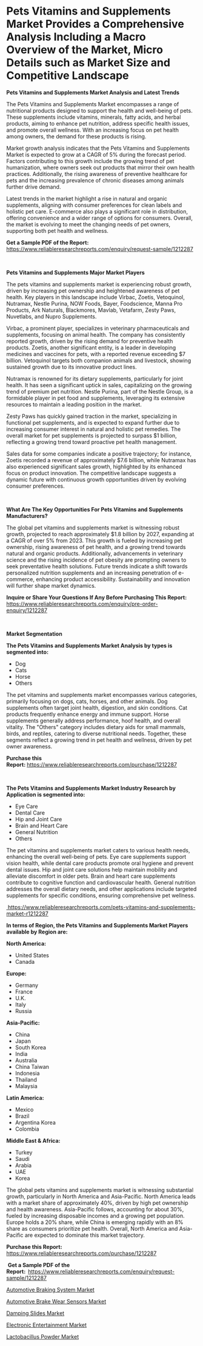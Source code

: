 <p><h1>Pets Vitamins and Supplements Market Provides a Comprehensive Analysis Including a Macro Overview of the Market, Micro Details such as Market Size and Competitive Landscape</h1></p><p><strong>Pets Vitamins and Supplements Market Analysis and Latest Trends</strong></p>
<p><p>The Pets Vitamins and Supplements Market encompasses a range of nutritional products designed to support the health and well-being of pets. These supplements include vitamins, minerals, fatty acids, and herbal products, aiming to enhance pet nutrition, address specific health issues, and promote overall wellness. With an increasing focus on pet health among owners, the demand for these products is rising.</p><p>Market growth analysis indicates that the Pets Vitamins and Supplements Market is expected to grow at a CAGR of 5% during the forecast period. Factors contributing to this growth include the growing trend of pet humanization, where owners seek out products that mirror their own health practices. Additionally, the rising awareness of preventive healthcare for pets and the increasing prevalence of chronic diseases among animals further drive demand. </p><p>Latest trends in the market highlight a rise in natural and organic supplements, aligning with consumer preferences for clean labels and holistic pet care. E-commerce also plays a significant role in distribution, offering convenience and a wider range of options for consumers. Overall, the market is evolving to meet the changing needs of pet owners, supporting both pet health and wellness.</p></p>
<p><strong>Get a Sample PDF of the Report:&nbsp;</strong> <a href="https://www.reliableresearchreports.com/enquiry/request-sample/1212287?utm_campaign=13&utm_medium=2&utm_source=Github&utm_content=ia&utm_term=18112024&utm_id=pets-vitamins-and-supplements">https://www.reliableresearchreports.com/enquiry/request-sample/1212287</a></p>
<p>&nbsp;</p>
<p><strong>Pets Vitamins and Supplements Major Market Players</strong></p>
<p><p>The pets vitamins and supplements market is experiencing robust growth, driven by increasing pet ownership and heightened awareness of pet health. Key players in this landscape include Virbac, Zoetis, Vetoquinol, Nutramax, Nestle Purina, NOW Foods, Bayer, Foodscience, Manna Pro Products, Ark Naturals, Blackmores, Mavlab, Vetafarm, Zesty Paws, Nuvetlabs, and Nupro Supplements.</p><p>Virbac, a prominent player, specializes in veterinary pharmaceuticals and supplements, focusing on animal health. The company has consistently reported growth, driven by the rising demand for preventive health products. Zoetis, another significant entity, is a leader in developing medicines and vaccines for pets, with a reported revenue exceeding $7 billion. Vetoquinol targets both companion animals and livestock, showing sustained growth due to its innovative product lines.</p><p>Nutramax is renowned for its dietary supplements, particularly for joint health. It has seen a significant uptick in sales, capitalizing on the growing trend of premium pet nutrition. Nestle Purina, part of the Nestle Group, is a formidable player in pet food and supplements, leveraging its extensive resources to maintain a leading position in the market.</p><p>Zesty Paws has quickly gained traction in the market, specializing in functional pet supplements, and is expected to expand further due to increasing consumer interest in natural and holistic pet remedies. The overall market for pet supplements is projected to surpass $1 billion, reflecting a growing trend toward proactive pet health management.</p><p>Sales data for some companies indicate a positive trajectory; for instance, Zoetis recorded a revenue of approximately $7.6 billion, while Nutramax has also experienced significant sales growth, highlighted by its enhanced focus on product innovation. The competitive landscape suggests a dynamic future with continuous growth opportunities driven by evolving consumer preferences.</p></p>
<p>&nbsp;</p>
<p><strong>What Are The Key Opportunities For Pets Vitamins and Supplements Manufacturers?</strong></p>
<p><p>The global pet vitamins and supplements market is witnessing robust growth, projected to reach approximately $1.8 billion by 2027, expanding at a CAGR of over 5% from 2023. This growth is fueled by increasing pet ownership, rising awareness of pet health, and a growing trend towards natural and organic products. Additionally, advancements in veterinary science and the rising incidence of pet obesity are prompting owners to seek preventative health solutions. Future trends indicate a shift towards personalized nutrition supplements and an increasing penetration of e-commerce, enhancing product accessibility. Sustainability and innovation will further shape market dynamics.</p></p>
<p><strong>Inquire or Share Your Questions If Any Before Purchasing This Report:</strong> <a href="https://www.reliableresearchreports.com/enquiry/pre-order-enquiry/1212287?utm_campaign=13&utm_medium=2&utm_source=Github&utm_content=ia&utm_term=18112024&utm_id=pets-vitamins-and-supplements">https://www.reliableresearchreports.com/enquiry/pre-order-enquiry/1212287</a></p>
<p>&nbsp;</p>
<p><strong>Market Segmentation</strong></p>
<p><strong>The Pets Vitamins and Supplements Market Analysis by types is segmented into:</strong></p>
<p><ul><li>Dog</li><li>Cats</li><li>Horse</li><li>Others</li></ul></p>
<p><p>The pet vitamins and supplements market encompasses various categories, primarily focusing on dogs, cats, horses, and other animals. Dog supplements often target joint health, digestion, and skin conditions. Cat products frequently enhance energy and immune support. Horse supplements generally address performance, hoof health, and overall vitality. The "Others" category includes dietary aids for small mammals, birds, and reptiles, catering to diverse nutritional needs. Together, these segments reflect a growing trend in pet health and wellness, driven by pet owner awareness.</p></p>
<p><strong>Purchase this Report:&nbsp;</strong><a href="https://www.reliableresearchreports.com/purchase/1212287?utm_campaign=13&utm_medium=2&utm_source=Github&utm_content=ia&utm_term=18112024&utm_id=pets-vitamins-and-supplements">https://www.reliableresearchreports.com/purchase/1212287</a></p>
<p>&nbsp;</p>
<p><strong>The Pets Vitamins and Supplements Market Industry Research by Application is segmented into:</strong></p>
<p><ul><li>Eye Care</li><li>Dental Care</li><li>Hip and Joint Care</li><li>Brain and Heart Care</li><li>General Nutrition</li><li>Others</li></ul></p>
<p><p>The pet vitamins and supplements market caters to various health needs, enhancing the overall well-being of pets. Eye care supplements support vision health, while dental care products promote oral hygiene and prevent dental issues. Hip and joint care solutions help maintain mobility and alleviate discomfort in older pets. Brain and heart care supplements contribute to cognitive function and cardiovascular health. General nutrition addresses the overall dietary needs, and other applications include targeted supplements for specific conditions, ensuring comprehensive pet wellness.</p></p>
<p><a href="https://www.reliableresearchreports.com/pets-vitamins-and-supplements-market-r1212287?utm_campaign=13&utm_medium=2&utm_source=Github&utm_content=ia&utm_term=18112024&utm_id=pets-vitamins-and-supplements">&nbsp;https://www.reliableresearchreports.com/pets-vitamins-and-supplements-market-r1212287</a></p>
<p><strong>In terms of Region, the Pets Vitamins and Supplements Market Players available by Region are:</strong></p>
<p>
    <p> <strong> North America: </strong>
        <ul>
            <li>United States</li>
            <li>Canada</li>
        </ul>
        </p> 
    <p> <strong> Europe: </strong>
        <ul>
            <li>Germany</li>
            <li>France</li>
            <li>U.K.</li>
            <li>Italy</li>
            <li>Russia</li>
        </ul>
        </p> 
    <p> <strong> Asia-Pacific: </strong>
        <ul>
            <li>China</li>
            <li>Japan</li>
            <li>South Korea</li>
            <li>India</li>
            <li>Australia</li>
            <li>China Taiwan</li>
            <li>Indonesia</li>
            <li>Thailand</li>
            <li>Malaysia</li>
        </ul>
        </p> 
    <p> <strong> Latin America: </strong>
        <ul>
            <li>Mexico</li>
            <li>Brazil</li>
            <li>Argentina Korea</li>
            <li>Colombia</li>
        </ul>
        </p> 
    <p> <strong> Middle East & Africa: </strong>
        <ul>
            <li>Turkey</li>
            <li>Saudi</li>
            <li>Arabia</li>
            <li>UAE</li>
            <li>Korea</li>
        </ul>
    </p>
    </p>
<p><p>The global pets vitamins and supplements market is witnessing substantial growth, particularly in North America and Asia-Pacific. North America leads with a market share of approximately 40%, driven by high pet ownership and health awareness. Asia-Pacific follows, accounting for about 30%, fueled by increasing disposable incomes and a growing pet population. Europe holds a 20% share, while China is emerging rapidly with an 8% share as consumers prioritize pet health. Overall, North America and Asia-Pacific are expected to dominate this market trajectory.</p></p>
<p><strong>Purchase this Report: </strong><a href="https://www.reliableresearchreports.com/purchase/1212287?utm_campaign=13&utm_medium=2&utm_source=Github&utm_content=ia&utm_term=18112024&utm_id=pets-vitamins-and-supplements">https://www.reliableresearchreports.com/purchase/1212287</a></p>
<p>&nbsp;<strong>Get a Sample PDF of the Report:&nbsp;&nbsp;</strong><a href="https://www.reliableresearchreports.com/enquiry/request-sample/1212287?utm_campaign=13&utm_medium=2&utm_source=Github&utm_content=ia&utm_term=18112024&utm_id=pets-vitamins-and-supplements">https://www.reliableresearchreports.com/enquiry/request-sample/1212287</a></p>
<p><strong></strong></p>
<p><p><a href="https://www.linkedin.com/pulse/automotive-braking-system-market-investigation-industry-evolution-q21gf?utm_campaign=13&utm_medium=2&utm_source=Github&utm_content=ia&utm_term=18112024&utm_id=pets-vitamins-and-supplements">Automotive Braking System Market</a></p><p><a href="https://www.linkedin.com/pulse/global-automotive-brake-wear-sensors-market-trends-forecasts-nkhhf?utm_campaign=13&utm_medium=2&utm_source=Github&utm_content=ia&utm_term=18112024&utm_id=pets-vitamins-and-supplements">Automotive Brake Wear Sensors Market</a></p><p><a href="https://github.com/MarciaRunte/Market-Research-Report-List-1/blob/main/damping-slides-market.md?utm_campaign=13&utm_medium=2&utm_source=Github&utm_content=ia&utm_term=18112024&utm_id=pets-vitamins-and-supplements">Damping Slides Market</a></p><p><a href="https://issuu.com/reportprime-2/docs/electronic-entertainment-market-siz_0f3716f51725b8?utm_campaign=13&utm_medium=2&utm_source=Github&utm_content=ia&utm_term=18112024&utm_id=pets-vitamins-and-supplements">Electronic Entertainment Market</a></p><p><a href="https://issuu.com/reportprime-2/docs/lactobacillus-powder-market-size-20_c18c82c74ff01c?utm_campaign=13&utm_medium=2&utm_source=Github&utm_content=ia&utm_term=18112024&utm_id=pets-vitamins-and-supplements">Lactobacillus Powder Market</a></p></p>